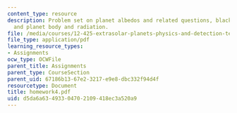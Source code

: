```yaml
---
content_type: resource
description: Problem set on planet albedos and related questions, black body radiation,
  and planet body and radiation.
file: /media/courses/12-425-extrasolar-planets-physics-and-detection-techniques-fall-2007/d5da6a63493304702109418ec3a520a9_homework4.pdf
file_type: application/pdf
learning_resource_types:
- Assignments
ocw_type: OCWFile
parent_title: Assignments
parent_type: CourseSection
parent_uid: 67186b13-67e2-3217-e9e8-dbc332f94d4f
resourcetype: Document
title: homework4.pdf
uid: d5da6a63-4933-0470-2109-418ec3a520a9
---
```

